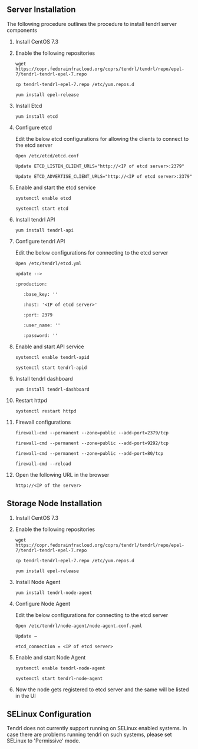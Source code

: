 ## Server Installation

The following procedure outlines the procedure to install tendrl server components

1. Install CentOS 7.3

2. Enable the following repositories

   `wget https://copr.fedorainfracloud.org/coprs/tendrl/tendrl/repo/epel-7/tendrl-tendrl-epel-7.repo`

    `cp tendrl-tendrl-epel-7.repo /etc/yum.repos.d`

    `yum install epel-release`

3. Install Etcd

   `yum install etcd`

4. Configure etcd

   Edit the below etcd configurations for allowing the clients to connect to the etcd server

   `Open /etc/etcd/etcd.conf`

   `Update ETCD_LISTEN_CLIENT_URLS="http://<IP of etcd server>:2379"`
  
   `Update ETCD_ADVERTISE_CLIENT_URLS="http://<IP of etcd server>:2379"`

5. Enable and start the etcd service

   `systemctl enable etcd`

   `systemctl start etcd`

6. Install tendrl API

   `yum install tendrl-api`

7. Configure tendrl API

   Edit the below configurations for connecting to the etcd server

   `Open /etc/tendrl/etcd.yml`
   
   `update -->`
   
      `:production:`

          :base_key: ''

          :host: '<IP of etcd server>'

          :port: 2379

          :user_name: ''

          :password: ''

8. Enable and start API service

   `systemctl enable tendrl-apid`

   `systemctl start tendrl-apid`

9. Install tendrl dashboard

   `yum install tendrl-dashboard`

10. Restart httpd
   
    `systemctl restart httpd`

11. Firewall configurations

    `firewall-cmd --permanent --zone=public --add-port=2379/tcp`

    `firewall-cmd --permanent --zone=public --add-port=9292/tcp`

    `firewall-cmd --permanent --zone=public --add-port=80/tcp`

    `firewall-cmd --reload`

12. Open the following URL in the browser

    `http://<IP of the server>`

## Storage Node Installation

1. Install CentOS 7.3

2. Enable the following repositories

   `wget https://copr.fedorainfracloud.org/coprs/tendrl/tendrl/repo/epel-7/tendrl-tendrl-epel-7.repo`

    `cp tendrl-tendrl-epel-7.repo /etc/yum.repos.d`

    `yum install epel-release`

3. Install Node Agent

   `yum install tendrl-node-agent`

4. Configure Node Agent

   Edit the below configurations for connecting to the etcd server

   `Open /etc/tendrl/node-agent/node-agent.conf.yaml`

   `Update →`

   `etcd_connection = <IP of etcd server>`

5. Enable and start Node Agent

   `systemctl enable tendrl-node-agent`

   `systemctl start tendrl-node-agent`

6. Now the node gets registered to etcd server and the same will be listed in the UI

## SELinux Configuration

   Tendrl does not currently support running on SELinux enabled systems. In case there are problems
   running tendrl on such systems, please set SELinux to 'Permissive' mode.

   